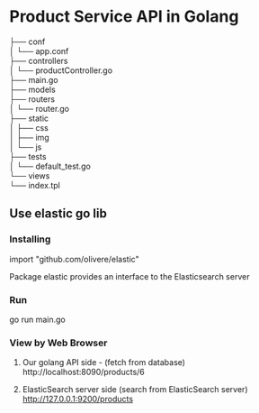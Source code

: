 # Product Service API in Golang 


├── conf  
│   └── app.conf  
├── controllers  
│   └── productController.go  
├── main.go  
├── models  
├── routers  
│   └── router.go  
├── static  
│   ├── css  
│   ├── img  
│   └── js  
├── tests  
│   └── default_test.go  
└── views  
    └── index.tpl  


## Use elastic go lib

### Installing 
import "github.com/olivere/elastic"

Package elastic provides an interface to the Elasticsearch server 

### Run 
go run main.go

### View by Web Browser
1. Our golang API side  - (fetch from database)
http://localhost:8090/products/6

2. ElasticSearch server side (search from ElasticSearch server)
http://127.0.0.1:9200/products


